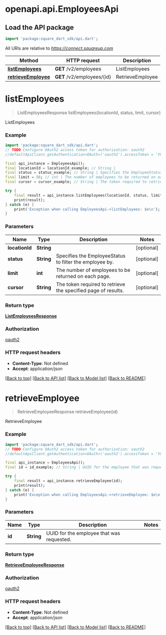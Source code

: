 # openapi.api.EmployeesApi

## Load the API package
```dart
import 'package:square_dart_sdk/api.dart';
```

All URIs are relative to *https://connect.squareup.com*

Method | HTTP request | Description
------------- | ------------- | -------------
[**listEmployees**](EmployeesApi.md#listemployees) | **GET** /v2/employees | ListEmployees
[**retrieveEmployee**](EmployeesApi.md#retrieveemployee) | **GET** /v2/employees/{id} | RetrieveEmployee


# **listEmployees**
> ListEmployeesResponse listEmployees(locationId, status, limit, cursor)

ListEmployees

### Example
```dart
import 'package:square_dart_sdk/api.dart';
// TODO Configure OAuth2 access token for authorization: oauth2
//defaultApiClient.getAuthentication<OAuth>('oauth2').accessToken = 'YOUR_ACCESS_TOKEN';

final api_instance = EmployeesApi();
final locationId = locationId_example; // String | 
final status = status_example; // String | Specifies the EmployeeStatus to filter the employee by.
final limit = 56; // int | The number of employees to be returned on each page.
final cursor = cursor_example; // String | The token required to retrieve the specified page of results.

try {
    final result = api_instance.listEmployees(locationId, status, limit, cursor);
    print(result);
} catch (e) {
    print('Exception when calling EmployeesApi->listEmployees: $e\n');
}
```

### Parameters

Name | Type | Description  | Notes
------------- | ------------- | ------------- | -------------
 **locationId** | **String**|  | [optional] 
 **status** | **String**| Specifies the EmployeeStatus to filter the employee by. | [optional] 
 **limit** | **int**| The number of employees to be returned on each page. | [optional] 
 **cursor** | **String**| The token required to retrieve the specified page of results. | [optional] 

### Return type

[**ListEmployeesResponse**](ListEmployeesResponse.md)

### Authorization

[oauth2](../README.md#oauth2)

### HTTP request headers

 - **Content-Type**: Not defined
 - **Accept**: application/json

[[Back to top]](#) [[Back to API list]](../README.md#documentation-for-api-endpoints) [[Back to Model list]](../README.md#documentation-for-models) [[Back to README]](../README.md)

# **retrieveEmployee**
> RetrieveEmployeeResponse retrieveEmployee(id)

RetrieveEmployee

### Example
```dart
import 'package:square_dart_sdk/api.dart';
// TODO Configure OAuth2 access token for authorization: oauth2
//defaultApiClient.getAuthentication<OAuth>('oauth2').accessToken = 'YOUR_ACCESS_TOKEN';

final api_instance = EmployeesApi();
final id = id_example; // String | UUID for the employee that was requested.

try {
    final result = api_instance.retrieveEmployee(id);
    print(result);
} catch (e) {
    print('Exception when calling EmployeesApi->retrieveEmployee: $e\n');
}
```

### Parameters

Name | Type | Description  | Notes
------------- | ------------- | ------------- | -------------
 **id** | **String**| UUID for the employee that was requested. | 

### Return type

[**RetrieveEmployeeResponse**](RetrieveEmployeeResponse.md)

### Authorization

[oauth2](../README.md#oauth2)

### HTTP request headers

 - **Content-Type**: Not defined
 - **Accept**: application/json

[[Back to top]](#) [[Back to API list]](../README.md#documentation-for-api-endpoints) [[Back to Model list]](../README.md#documentation-for-models) [[Back to README]](../README.md)


